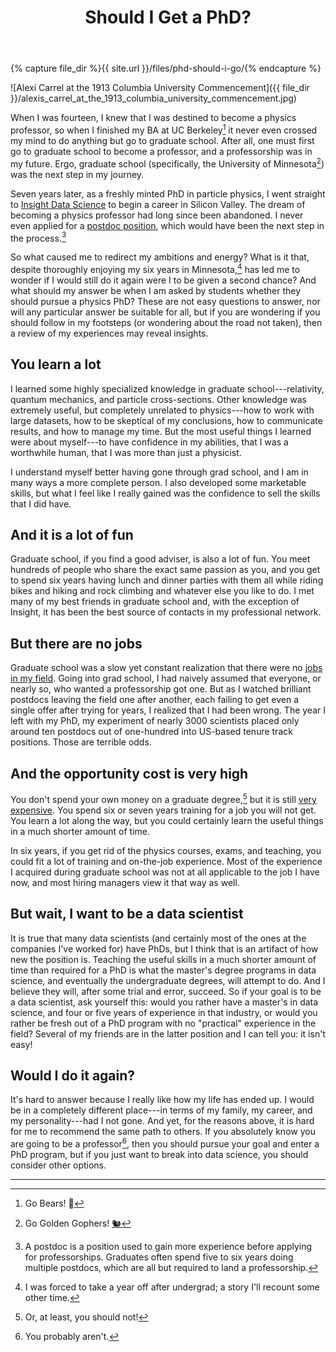 ﻿---
layout: post
title: "Should I Get a PhD?"
description: >
  In 2009, having little or no money in my purse, I thought I would go to
  graduate school in physics. But was it the right idea? And should you follow
  in my footsteps?
image: /files/phd-should-i-go/alexis_carrel_at_the_1913_columbia_university_commencement.jpg
---

{% capture file_dir %}{{ site.url }}/files/phd-should-i-go/{% endcapture %}

![Alexi Carrel at the 1913 Columbia University Commencement]({{ file_dir
}}/alexis_carrel_at_the_1913_columbia_university_commencement.jpg)

When I was fourteen, I knew that I was destined to become a physics professor,
so when I finished my BA at UC Berkeley[^1] it never even crossed my mind to
do anything but go to graduate school. After all, one must first go to
graduate school to become a professor, and a professorship was in my future.
Ergo, graduate school (specifically, the University of Minnesota[^2]) was the
next step in my journey.

Seven years later, as a freshly minted PhD in particle physics, I went
straight to [Insight Data Science][insight] to begin a career in Silicon
Valley. The dream of becoming a physics professor had long since been
abandoned. I never even applied for a [postdoc position][postdoc], which would
have been the next step in the process.[^3]

[insight]: http://insightdatascience.com
[postdoc]: https://en.wikipedia.org/wiki/Postdoctoral_researcher

So what caused me to redirect my ambitions and energy? What is it that,
despite thoroughly enjoying my six years in Minnesota,[^4] has led me to
wonder if I would still do it again were I to be given a second chance? And
what should my answer be when I am asked by students whether they should
pursue a physics PhD? These are not easy questions to answer, nor will any
particular answer be suitable for all, but if you are wondering if you should
follow in my footsteps (or wondering about the road not taken), then a review
of my experiences may reveal insights.

## You learn a lot

I learned some highly specialized knowledge in graduate school---relativity,
quantum mechanics, and particle cross-sections. Other knowledge was extremely
useful, but completely unrelated to physics---how to work with large datasets,
how to be skeptical of my conclusions, how to communicate results, and how to
manage my time. But the most useful things I learned were about myself---to
have confidence in my abilities, that I was a worthwhile human, that I was
more than just a physicist.

I understand myself better having gone through grad school, and I am in many
ways a more complete person. I also developed some marketable skills, but what
I feel like I really gained was the confidence to sell the skills that I did
have.

## And it is a lot of fun

Graduate school, if you find a good adviser, is also a lot of fun. You meet
hundreds of people who share the exact same passion as you, and you get to
spend six years having lunch and dinner parties with them all while riding
bikes and hiking and rock climbing and whatever else you like to do. I met
many of my best friends in graduate school and, with the exception of Insight,
it has been the best source of contacts in my professional network.

## But there are no jobs

Graduate school was a slow yet constant realization that there were no [jobs
in my field][nature]. Going into grad school, I had naively assumed that
everyone, or nearly so, who wanted a professorship got one.
But as I watched brilliant postdocs leaving the field one after another, each
failing to get even a single offer after trying for years, I realized that I
had been wrong. The year I left with my PhD, my experiment of nearly 3000
scientists placed only around ten postdocs out of one-hundred into US-based
tenure track positions. Those are terrible odds.

[nature]: https://www.nature.com/news/many-junior-scientists-need-to-take-a-hard-look-at-their-job-prospects-1.22879

## And the opportunity cost is very high

You don't spend your own money on a graduate degree,[^5] but it is still [very
expensive][op_cost]. You spend six or seven years training for a job you will
not get. You learn a lot along the way, but you could certainly learn the
useful things in a much shorter amount of time.

[op_cost]: https://en.wikipedia.org/wiki/Opportunity_cost<Paste>

In six years, if you get rid of the physics courses, exams, and teaching, you
could fit a lot of training and on-the-job experience. Most of the experience
I acquired during graduate school was not at all applicable to the job I have
now, and most hiring managers view it that way as well.

## But wait, I want to be a data scientist

It is true that many data scientists (and certainly most of the ones at the
companies I've worked for) have PhDs, but I think that is an artifact of how
new the position is. Teaching the useful skills in a much shorter amount of
time than required for a PhD is what the master's degree programs in data
science, and eventually the undergraduate degrees, will attempt to do. And I
believe they will, after some trial and error, succeed. So if your goal is to
be a data scientist, ask yourself this: would you rather have a master's in
data science, and four or five years of experience in that industry, or would
you rather be fresh out of a PhD program with no "practical" experience in the
field? Several of my friends are in the latter position and I can tell you: it
isn't easy!

## Would I do it again?

It's hard to answer because I really like how my life has ended up. I would be
in a completely different place---in terms of my family, my career, and my
personality---had I not gone. And yet, for the reasons above, it is hard for
me to recommend the same path to others. If you absolutely know you are going
to be a professor[^6], then you should pursue your goal and enter a PhD
program, but if you just want to break into data science, you should consider
other options.

---

[^1]: Go Bears! 🐻
[^2]: Go Golden Gophers! [🐿️](https://twitter.com/goldythegopher/status/657228811751264256)
[^3]: A postdoc is a position used to gain more experience before applying for professorships. Graduates often spend five to six years doing multiple postdocs, which are all but required to land a professorship.
[^4]: I was forced to take a year off after undergrad; a story I'll recount some other time.
[^5]: Or, at least, you should not!
[^6]: You probably aren't.
